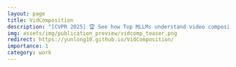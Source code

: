 ```yaml
---
layout: page
title: VidComposition
description: "[CVPR 2025] 🏆 See how Top MLLMs understand video compositions."
img: assets/img/publication_preview/vidcomp_teaser.png
redirect: https://yunlong10.github.io/VidComposition/
importance: 1
category: work
---
```

